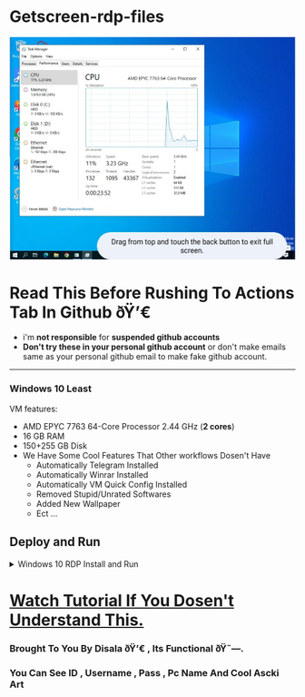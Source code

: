 # Getscreen-rdp-files
![.](info.png)

# Read This Before Rushing To Actions Tab In Github ðŸ’€

* i'm **not responsible** for **suspended github accounts**
* **Don't try these in your personal github account** or don't make emails same as your personal github email to make fake github account.
---
### Windows 10 Least

VM features:
* AMD EPYC 7763 64-Core Processor 2.44 GHz (**2 cores**)
* 16 GB RAM
* 150+255 GB Disk
* We Have Some Cool Features That Other workflows Dosen't Have
  - Automatically Telegram Installed
  - Automatically Winrar Installed
  - Automatically VM Quick Config Installed
  - Removed Stupid/Unrated Softwares
  - Added New Wallpaper
  - Ect ...

## Deploy and Run

<details>
    <summary>Windows 10 RDP Install and Run</summary>
<br>
    
* Just **Download The Workflow** from **Release**.

* **Open Workflow** in **NotePad and Copy All** (**Ctrl+A & Ctrl+C**).
    
* **Create new Repo in Github.**

* **Register & Get Your Mail From GetScreen Site** [_(Regiter in GetScreen)_](https://getscreen.me)

* Go to **Actions** Tab , Click **set up a workflow yourself**.

* **Paste (Ctrl+V) that copied workflow code**

* Now **Type** your **GetScreen Mail** (_without any spaces_)

* Click commit changes
    
* Now go to **Actions** Tab and **select workflow**.

* Click **Run Workflow** button on the left of **This workflow has a workflow_dispatch event trigger** line.

* Click the **Run** and Click **Start Building** & **Wait few minutes**.

* **Just Go To GetScreen Site _Permanet Access_ , You Will See Your RDP Connection.** 

* **Enjoy!**

</details>

# [Watch Tutorial If You Dosen't Understand This.](https://youtu.be/VdpiASPO1O4)

### Brought To You By Disala ðŸ’€ , Its Functional ðŸ˜—.
### You Can See ID , Username , Pass , Pc Name And Cool Ascki Art 
